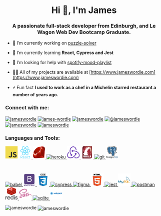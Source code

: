 <h1 align="center">Hi 👋, I'm James</h1>
<h3 align="center">A passionate full-stack developer from Edinburgh, and Le Wagon Web Dev Bootcamp Graduate.</h3>

<!-- <p align="left"> <a href="https://github.com/ryo-ma/github-profile-trophy"><img src="https://github-profile-trophy.vercel.app/?username=jameswordie" alt="jameswordie" /></a> </p> -->

- 🔭 I’m currently working on [puzzle-solver](https://github.com/JamesWordie/puzzle-solver)

- 🌱 I’m currently learning **React, Cypress and Jest**

- 🤝 I’m looking for help with [spotify-mood-playlist](https://github.com/JamesWordie/spotify-mood-playlist)

- 👨‍💻 All of my projects are available at [https://www.jameswordie.com](https://www.jameswordie.com)

- ⚡ Fun fact **I used to work as a chef in a Michelin starred restaurant a number of years ago.**

<h3 align="left">Connect with me:</h3>
<p align="left">
<a href="https://twitter.com/jameswordie" target="blank"><img align="center" src="https://raw.githubusercontent.com/rahuldkjain/github-profile-readme-generator/master/src/images/icons/Social/twitter.svg" alt="jameswordie" height="30" width="40" /></a>
<a href="https://linkedin.com/in/james-wordie" target="blank"><img align="center" src="https://raw.githubusercontent.com/rahuldkjain/github-profile-readme-generator/master/src/images/icons/Social/linked-in-alt.svg" alt="james-wordie" height="30" width="40" /></a>
<a href="https://instagram.com/jameswordie" target="blank"><img align="center" src="https://raw.githubusercontent.com/rahuldkjain/github-profile-readme-generator/master/src/images/icons/Social/instagram.svg" alt="jameswordie" height="30" width="40" /></a>
<a href="https://medium.com/@jameswordie" target="blank"><img align="center" src="https://raw.githubusercontent.com/rahuldkjain/github-profile-readme-generator/master/src/images/icons/Social/medium.svg" alt="@jameswordie" height="30" width="40" /></a>
<a href="https://www.hackerrank.com/jameswordie" target="blank"><img align="center" src="https://raw.githubusercontent.com/rahuldkjain/github-profile-readme-generator/master/src/images/icons/Social/hackerrank.svg" alt="jameswordie" height="30" width="40" /></a>
<a href="https://www.leetcode.com/jameswordie" target="blank"><img align="center" src="https://raw.githubusercontent.com/rahuldkjain/github-profile-readme-generator/master/src/images/icons/Social/leet-code.svg" alt="jameswordie" height="30" width="40" /></a>
</p>

<h3 align="left">Languages and Tools:</h3>
<p align="left" 
   <a href="https://developer.mozilla.org/en-US/docs/Web/JavaScript" target="_blank"> <img src="https://raw.githubusercontent.com/devicons/devicon/master/icons/javascript/javascript-original.svg" alt="javascript" width="40" height="40"/> </a>
   <a href="https://reactjs.org/" target="_blank"> <img src="https://raw.githubusercontent.com/devicons/devicon/master/icons/react/react-original-wordmark.svg" alt="react" width="40" height="40"/> </a>
   <a href="https://www.ruby-lang.org/en/" target="_blank"> <img src="https://raw.githubusercontent.com/devicons/devicon/master/icons/ruby/ruby-original.svg" alt="ruby" width="40" height="40"/> </a>
   <a href="https://heroku.com" target="_blank"> <img src="https://www.vectorlogo.zone/logos/heroku/heroku-icon.svg" alt="heroku" width="40" height="40"/> </a>
   <a href="https://redux.js.org" target="_blank"> <img src="https://raw.githubusercontent.com/devicons/devicon/master/icons/redux/redux-original.svg" alt="redux" width="40" height="40"/> </a>
   <a href="https://rubyonrails.org" target="_blank"> <img src="https://raw.githubusercontent.com/devicons/devicon/master/icons/rails/rails-original-wordmark.svg" alt="rails" width="40" height="40"/> </a>
   <a href="https://git-scm.com/" target="_blank"> <img src="https://www.vectorlogo.zone/logos/git-scm/git-scm-icon.svg" alt="git" width="40" height="40"/> </a>
   <a href="https://www.postgresql.org" target="_blank"> <img src="https://raw.githubusercontent.com/devicons/devicon/master/icons/postgresql/postgresql-original-wordmark.svg" alt="postgresql" width="40" height="40"/> </a>
</p>
<br>
<p align="left"> <a href="https://babeljs.io/" target="_blank"> <img src="https://www.vectorlogo.zone/logos/babeljs/babeljs-icon.svg" alt="babel" width="40" height="40"/> </a> <a href="https://getbootstrap.com" target="_blank"> <img src="https://raw.githubusercontent.com/devicons/devicon/master/icons/bootstrap/bootstrap-plain-wordmark.svg" alt="bootstrap" width="40" height="40"/> </a> <a href="https://www.w3schools.com/css/" target="_blank"> <img src="https://raw.githubusercontent.com/devicons/devicon/master/icons/css3/css3-original-wordmark.svg" alt="css3" width="40" height="40"/> </a> <a href="https://www.cypress.io" target="_blank"> <img src="https://raw.githubusercontent.com/simple-icons/simple-icons/6e46ec1fc23b60c8fd0d2f2ff46db82e16dbd75f/icons/cypress.svg" alt="cypress" width="40" height="40"/> </a> <a href="https://www.figma.com/" target="_blank"> <img src="https://www.vectorlogo.zone/logos/figma/figma-icon.svg" alt="figma" width="40" height="40"/> </a>   <a href="https://www.w3.org/html/" target="_blank"> <img src="https://raw.githubusercontent.com/devicons/devicon/master/icons/html5/html5-original-wordmark.svg" alt="html5" width="40" height="40"/> </a>  <a href="https://jestjs.io" target="_blank"> <img src="https://www.vectorlogo.zone/logos/jestjsio/jestjsio-icon.svg" alt="jest" width="40" height="40"/> </a> <a href="https://www.mysql.com/" target="_blank"> <img src="https://raw.githubusercontent.com/devicons/devicon/master/icons/mysql/mysql-original-wordmark.svg" alt="mysql" width="40" height="40"/> </a>  <a href="https://postman.com" target="_blank"> <img src="https://www.vectorlogo.zone/logos/getpostman/getpostman-icon.svg" alt="postman" width="40" height="40"/> </a>   <a href="https://redis.io" target="_blank"> <img src="https://raw.githubusercontent.com/devicons/devicon/master/icons/redis/redis-original-wordmark.svg" alt="redis" width="40" height="40"/> </a>   <a href="https://sass-lang.com" target="_blank"> <img src="https://raw.githubusercontent.com/devicons/devicon/master/icons/sass/sass-original.svg" alt="sass" width="40" height="40"/> </a> <a href="https://www.sqlite.org/" target="_blank"> <img src="https://www.vectorlogo.zone/logos/sqlite/sqlite-icon.svg" alt="sqlite" width="40" height="40"/> </a> <a href="https://webpack.js.org" target="_blank"> <img src="https://raw.githubusercontent.com/devicons/devicon/d00d0969292a6569d45b06d3f350f463a0107b0d/icons/webpack/webpack-original-wordmark.svg" alt="webpack" width="40" height="40"/> </a> </p>

<p><img align="left" src="https://github-readme-stats.vercel.app/api/top-langs?username=jameswordie&show_icons=true&locale=en&layout=compact" alt="jameswordie" /></p>

<p>&nbsp;<img align="center" src="https://github-readme-stats.vercel.app/api?username=jameswordie&show_icons=true&locale=en" alt="jameswordie" /></p>

<!-- <p><img align="center" src="https://github-readme-streak-stats.herokuapp.com/?user=jameswordie&" alt="jameswordie" /></p>
 -->


<!-- ## Hi there 👋, I'm James.

### About Me
💡  I like to explore new technologies and develop software solutions and quick hacks <br>
💻 I've just finished the 9 week intensive Web Development coding bootcamp @ Le Wagon London <br>
👨‍🍳 I also work as a private chef, 🚜 on my families farm & 👷‍♂️ have a degree in Mechanical Engineering <br>
📧 Feel free to reach out and drop me a message

### Tech Skills
- Ruby
- Rails
- Javascript
- HTML
- CSS/SCSS
- React JS (currently learning)
- Minitest/RSPEC for TDD in Rails (currently learning)

### Projects
Check out [my website](https://www.jameswordie.com) or my pinned repos for current projects.

### Stats
![Anurag's GitHub stats](https://github-readme-stats.vercel.app/api?username=JamesWordie&show_icons=true&theme=dark)

### Contact Me
[My Website](https://www.jameswordie.com)
<br>
[Linkedin](https://www.linkedin.com/in/james-wordie/)
<br>
[Instagram](https://www.instagram.com/jameswordie/)
 -->

<!--
**JamesWordie/JamesWordie** is a ✨ _special_ ✨ repository because its `README.md` (this file) appears on your GitHub profile.

Here are some ideas to get you started:

- 🔭 I’m currently working on ...
- 🌱 I’m currently learning ...
- 👯 I’m looking to collaborate on ...
- 🤔 I’m looking for help with ...
- 💬 Ask me about ...
- 📫 How to reach me: ...
- 😄 Pronouns: ...
- ⚡ Fun fact: ...
-->
